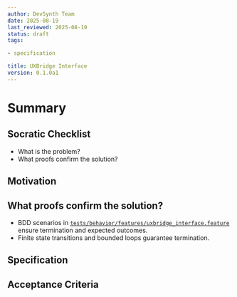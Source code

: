 ```yaml
---
author: DevSynth Team
date: 2025-08-19
last_reviewed: 2025-08-19
status: draft
tags:

- specification

title: UXBridge Interface
version: 0.1.0a1
---
```


<!--
Required metadata fields:
- author: document author
- date: creation date
- last_reviewed: last review date
- status: draft | review | published
- tags: search keywords
- title: short descriptive name
- version: specification version
-->

# Summary

## Socratic Checklist
- What is the problem?
- What proofs confirm the solution?

## Motivation

## What proofs confirm the solution?
- BDD scenarios in [`tests/behavior/features/uxbridge_interface.feature`](../../tests/behavior/features/uxbridge_interface.feature) ensure termination and expected outcomes.
- Finite state transitions and bounded loops guarantee termination.


## Specification

## Acceptance Criteria

